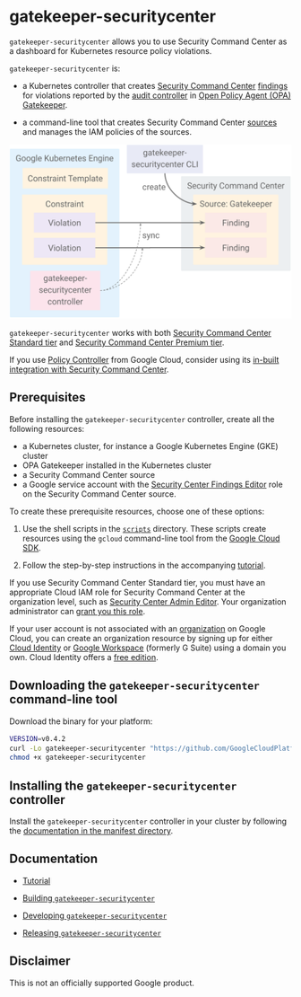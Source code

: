 # gatekeeper-securitycenter

`gatekeeper-securitycenter` allows you to use Security Command Center as a
dashboard for Kubernetes resource policy violations.

`gatekeeper-securitycenter` is:

-   a Kubernetes controller that creates
    [Security Command Center](https://cloud.google.com/security-command-center/docs)
    [findings](https://cloud.google.com/security-command-center/docs/reference/rest/v1/organizations.sources.findings)
    for violations reported by the
    [audit controller](https://cloud.google.com/anthos-config-management/docs/how-to/auditing-constraints)
    in
    [Open Policy Agent (OPA) Gatekeeper](https://open-policy-agent.github.io/gatekeeper/website/).

-   a command-line tool that creates Security Command Center
    [sources](https://cloud.google.com/security-command-center/docs/reference/rest/v1/organizations.sources)
    and manages the IAM policies of the sources.

![Architecture](docs/architecture.svg)

`gatekeeper-securitycenter` works with both
[Security Command Center Standard tier](https://cloud.google.com/security-command-center/pricing#standard_tier_pricing)
and
[Security Command Center Premium tier](https://cloud.google.com/security-command-center/pricing#premium_tier_pricing).

If you use
[Policy Controller](https://cloud.google.com/anthos-config-management/docs/concepts/policy-controller)
from Google Cloud, consider using its
[in-built integration with Security Command Center](https://cloud.google.com/blog/products/identity-security/expanding-gke-posture-policy-controller-violations-now-in-security-command-center).

## Prerequisites

Before installing the `gatekeeper-securitycenter` controller, create all the
following resources:

-   a Kubernetes cluster, for instance a Google Kubernetes Engine (GKE) cluster
-   OPA Gatekeeper installed in the Kubernetes cluster
-   a Security Command Center source
-   a Google service account with the
    [Security Center Findings Editor](https://cloud.google.com/security-command-center/docs/access-control)
    role on the Security Command Center source.

To create these prerequisite resources, choose one of these options:

1.  Use the shell scripts in the [`scripts`](scripts) directory. These scripts
    create resources using the `gcloud` command-line tool from the
    [Google Cloud SDK](https://cloud.google.com/sdk).

2.  Follow the step-by-step instructions in the accompanying
    [tutorial](https://github.com/GoogleCloudPlatform/gatekeeper-securitycenter/blob/main/docs/tutorial.md).

If you use Security Command Center Standard tier, you must have an appropriate
Cloud IAM role for Security Command Center at the organization level, such as
[Security Center Admin Editor](https://cloud.google.com/security-command-center/docs/access-control).
Your organization administrator can
[grant you this role](https://cloud.google.com/resource-manager/docs/access-control-org).

If your user account is not associated with an
[organization](https://cloud.google.com/resource-manager/docs/creating-managing-organization)
on Google Cloud, you can create an organization resource by signing up for
either [Cloud Identity](https://cloud.google.com/identity) or
[Google Workspace](https://workspace.google.com/) (formerly G Suite) using a
domain you own. Cloud Identity offers a
[free edition](https://gsuite.google.com/signup/gcpidentity/welcome).

## Downloading the `gatekeeper-securitycenter` command-line tool

Download the binary for your platform:

```sh
VERSION=v0.4.2
curl -Lo gatekeeper-securitycenter "https://github.com/GoogleCloudPlatform/gatekeeper-securitycenter/releases/download/${VERSION}/gatekeeper-securitycenter_$(uname -s)_$(uname -m)"
chmod +x gatekeeper-securitycenter
```

## Installing the `gatekeeper-securitycenter` controller

Install the `gatekeeper-securitycenter` controller in your cluster by following
the [documentation in the manifest directory](manifests/README.md).

## Documentation

-   [Tutorial](https://github.com/GoogleCloudPlatform/gatekeeper-securitycenter/blob/main/docs/tutorial.md)

-   [Building `gatekeeper-securitycenter`](docs/build.md)

-   [Developing `gatekeeper-securitycenter`](docs/development.md)

-   [Releasing `gatekeeper-securitycenter`](docs/release.md)

## Disclaimer

This is not an officially supported Google product.
